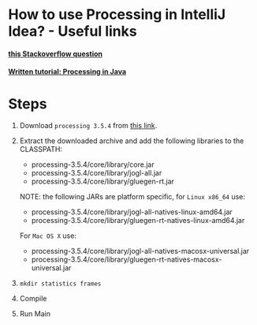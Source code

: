 # How to use Processing in IntelliJ Idea? - Useful links
#### [this Stackoverflow question](https://stackoverflow.com/questions/36765288/how-to-use-processing-3-on-intellij-idea)
#### [Written tutorial: Processing in Java](https://happycoding.io/tutorials/java/processing-in-java)

# Steps
1. Download `processing 3.5.4` from [this link](https://processing.org/download).
2. Extract the downloaded archive and add the following libraries to the CLASSPATH:
    - processing-3.5.4/core/library/core.jar
    - processing-3.5.4/core/library/jogl-all.jar
    - processing-3.5.4/core/library/gluegen-rt.jar
    
    NOTE: the following JARs are platform specific, for `Linux x86_64` use:
    - processing-3.5.4/core/library/jogl-all-natives-linux-amd64.jar
    - processing-3.5.4/core/library/gluegen-rt-natives-linux-amd64.jar

    For `Mac OS X` use:
    - processing-3.5.4/core/library/jogl-all-natives-macosx-universal.jar
    - processing-3.5.4/core/library/gluegen-rt-natives-macosx-universal.jar

3. `mkdir statistics frames`
4. Compile
5. Run Main
